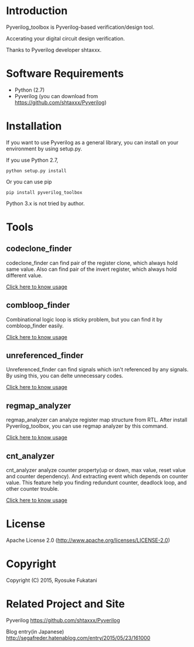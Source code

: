Introduction
==============================
Pyverilog_toolbox is Pyverilog-based verification/design tool.

Accerating your digital circuit design verification.

Thanks to Pyverilog developer shtaxxx.


Software Requirements
==============================
* Python (2.7)
* Pyverilog (you can download from https://github.com/shtaxxx/Pyverilog)


Installation
==============================

If you want to use Pyverilog as a general library, you can install on your environment by using setup.py. 

If you use Python 2.7,

```
python setup.py install
```

Or you can use pip
```
pip install pyverilog_toolbox
```

Python 3.x is not tried by author.


Tools
==============================

## codeclone_finder
codeclone_finder can find pair of the register clone, which always hold same value.
Also can find pair of the invert register, which always hold different value.

[Click here to know usage](https://github.com/fukatani/Pyverilog_toolbox/blob/master/pyverilog_toolbox/docs/codeclone.md "codeclone_finder")

## combloop_finder

Combinational logic loop is sticky problem, but you can find it by combloop_finder easily.

[Click here to know usage](https://github.com/fukatani/Pyverilog_toolbox/blob/master/pyverilog_toolbox/docs/combloop.md "combloop_finder")


## unreferenced_finder
Unreferenced_finder can find signals which isn't referenced by any signals.
By using this, you can delte unnecessary codes.

[Click here to know usage](https://github.com/fukatani/Pyverilog_toolbox/blob/master/pyverilog_toolbox/docs/unreferenced.md "unreferenced_finder")

## regmap_analyzer

regmap_analyzer can analyze register map structure from RTL.
After install Pyverilog_toolbox, you can use regmap analyzer by this command.

[Click here to know usage](https://github.com/fukatani/Pyverilog_toolbox/blob/master/pyverilog_toolbox/docs/regmap.md "regmap_analyzer")

## cnt_analyzer

cnt_analyzer analyze counter property(up or down, max value, reset value and counter dependency).
And extracting event which depends on counter value.
This feature help you finding redundunt counter, deadlock loop, and other counter trouble. 

[Click here to know usage](https://github.com/fukatani/Pyverilog_toolbox/blob/master/pyverilog_toolbox/docs/cnt_analyzer.md "cnt_analyzer")

License
==============================

Apache License 2.0
(http://www.apache.org/licenses/LICENSE-2.0)


Copyright
==============================

Copyright (C) 2015, Ryosuke Fukatani

Related Project and Site
==============================

Pyverilog
https://github.com/shtaxxx/Pyverilog

Blog entry(in Japanese)
http://segafreder.hatenablog.com/entry/2015/05/23/161000